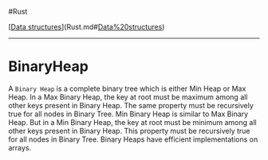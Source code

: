 
#Rust 

[[Data structures](Data%20structures.md)](Rust.md#[Data%20structures](Data%20structures.md))

---
# BinaryHeap

A `Binary Heap` is a complete binary tree which is either Min Heap or Max Heap. In a Max Binary Heap, the key at root must be maximum among all other keys present in Binary Heap. The same property must be recursively true for all nodes in Binary Tree. Min Binary Heap is similar to Max Binary Heap. But in a Min Binary Heap, the key at root must be minimum among all other keys present in Binary Heap. This property must be recursively true for all nodes in Binary Tree. Binary Heaps have efficient implementations on arrays.